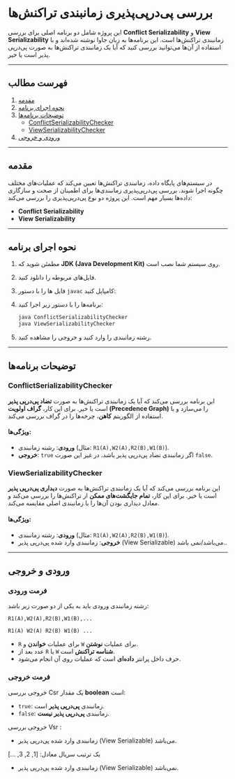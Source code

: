 # بررسی پی‌در‌پی‌پذیری زمانبندی تراکنش‌ها

این پروژه شامل دو برنامه اصلی برای بررسی **Conflict Serializability** و **View Serializability** زمانبندی تراکنش‌ها است. این برنامه‌ها به زبان جاوا نوشته شده‌اند و با استفاده از آن‌ها می‌توانید بررسی کنید که آیا یک زمانبندی تراکنش‌ها به صورت پی‌در‌پی پذیر است یا خیر.

---

## فهرست مطالب
1. [مقدمه](#مقدمه)
2. [نحوه اجرای برنامه](#نحوه-اجرای-برنامه)
3. [توضیحات برنامه‌ها](#توضیحات-برنامه‌ها)
    - [ConflictSerializabilityChecker](#conflictserializabilitychecker)
    - [ViewSerializabilityChecker](#viewserializabilitychecker)
4. [ورودی و خروجی](#ورودی-و-خروجی)

---

## مقدمه

در سیستم‌های پایگاه داده، زمانبندی تراکنش‌ها تعیین می‌کند که عملیات‌های مختلف چگونه اجرا شوند. بررسی پی‌درپی‌پذیری زمانبندی‌ها برای اطمینان از صحت و سازگاری داده‌ها بسیار مهم است. این پروژه دو نوع پی‌درپی‌پذیری را بررسی می‌کند:

- **Conflict Serializability**
- **View Serializability**

---

## نحوه اجرای برنامه

1. مطمئن شوید که **JDK (Java Development Kit)** روی سیستم شما نصب است.
2. فایل‌های مربوطه را دانلود کنید.
3. فایل ها را با دستور `javac` کامپایل کنید:
4. برنامه‌ها را با دستور زیر اجرا کنید:

   ```bash
   java ConflictSerializabilityChecker
   java ViewSerializabilityChecker
   ```
5. رشته زمانبندی را وارد کنید و خروجی را مشاهده کنید.

---

## توضیحات برنامه‌ها

### ConflictSerializabilityChecker

این برنامه بررسی می‌کند که آیا یک زمانبندی تراکنش‌ها به صورت **تضاد پی‌در‌پی‌ پذیر** است یا خیر. برای این کار، **گراف اولویت (Precedence Graph)** را می‌سازد و با استفاده از الگوریتم **کاهن**، چرخه‌ها را در گراف بررسی می‌کند.

#### ویژگی‌ها:
- **ورودی**: رشته زمانبندی (مثال: `R1(A),W2(A),R2(B),W1(B)`).
- **خروجی**: `true` اگر زمانبندی تضاد پی‌در‌پی‌ پذیر باشد، در غیر این صورت `false`.

### ViewSerializabilityChecker

این برنامه بررسی می‌کند که آیا یک زمانبندی تراکنش‌ها به صورت **دیداری پی‌در‌پی‌ پذیر** است یا خیر. برای این کار، **تمام جایگشت‌های ممکن** از تراکنش‌ها را بررسی می‌کند و معادل دیداری بودن آن‌ها را با زمانبندی اصلی مقایسه می‌کند.

#### ویژگی‌ها:
- **ورودی**: رشته زمانبندی (مثال: `R1(A),W2(A),R2(B),W1(B)`).
- **خروجی**: زمانبندی وارد شده پی‌درپی پذیر (View Serializable) می‌باشد/نمی باشد..

---

## ورودی و خروجی

### **فرمت ورودی**
رشته زمانبندی ورودی باید به یکی از دو صورت زیر باشد:

```text
R1(A),W2(A),R2(B),W1(B),...
```


```text
R1(A) W2(A) R2(B) W1(B) ...
```

- `R` برای عملیات **خواندن** و `W` برای عملیات **نوشتن**.
- عدد بعد از `R` یا `W` **شناسه تراکنش** است.
- حرف داخل پرانتز **داده‌ای** است که عملیات روی آن انجام می‌شود.

### **فرمت خروجی**
خروجی بررسی Csr یک مقدار **boolean** است:

- `true`: زمانبندی **پی‌درپی پذیر** است.
- `false`: زمانبندی **پی‌درپی پذیر نیست**.

خروجی بررسی Vsr :
- زمانبندی وارد شده پی‌درپی پذیر (View Serializable) می‌باشد.

 یک ترتیب سریال معادل: [1, 2, 3, ...]

- زمانبندی وارد شده پی‌درپی پذیر (View Serializable) نمی‌باشد.
